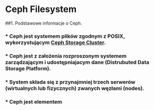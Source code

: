 # Ceph Filesystem

##1. Podstawowe informacje o Ceph.
### *	Ceph jest systemem plików zgodnym z POSIX, wykorzystującym [**Ceph Storage Cluster**](http://docs.ceph.com/docs/jewel/rados/).  
### *	Ceph jest z założenia rozproszonym systemem zarządzającym i udostępniajacym dane (Distrubuted Data Storage Platform).
### *	System składa się z przynajmniej trzech serwerów (wirtualnych lub fizycznych) zwanych węzłami (nodes).
### *	Ceph jest elementem  	